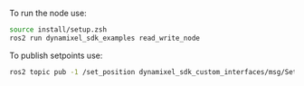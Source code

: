 To run the node use:
```bash
source install/setup.zsh
ros2 run dynamixel_sdk_examples read_write_node
```

To publish setpoints use:
```bash
ros2 topic pub -1 /set_position dynamixel_sdk_custom_interfaces/msg/SetPosition "{id: 7, position: 101}"

```